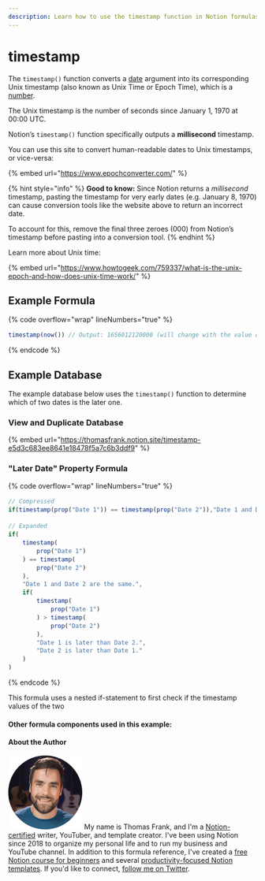 ```yaml
---
description: Learn how to use the timestamp function in Notion formulas.
---
```


# timestamp

The `timestamp()` function converts a [date](../../formula-basics/data-types/date-data-type.md) argument into its corresponding Unix timestamp (also known as Unix Time or Epoch Time), which is a [number](../../formula-basics/data-types/number.md).

The Unix timestamp is the number of seconds since January 1, 1970 at 00:00 UTC.

Notion’s `timestamp()` function specifically outputs a **millisecond** timestamp.

You can use this site to convert human-readable dates to Unix timestamps, or vice-versa:

{% embed url="https://www.epochconverter.com/" %}

{% hint style="info" %}
**Good to know:** Since Notion returns a _millisecond_ timestamp, pasting the timestamp for very early dates (e.g. January 8, 1970) can cause conversion tools like the website above to return an incorrect date.

To account for this, remove the final three zeroes (000) from Notion’s timestamp before pasting into a conversion tool.
{% endhint %}

Learn more about Unix time:

{% embed url="https://www.howtogeek.com/759337/what-is-the-unix-epoch-and-how-does-unix-time-work/" %}

## Example Formula

{% code overflow="wrap" lineNumbers="true" %}
```jsx
timestamp(now()) // Output: 1656012120000 (will change with the value of now()
```
{% endcode %}

## Example Database

The example database below uses the `timestamp()` function to determine which of two dates is the later one.



### View and Duplicate Database

{% embed url="https://thomasfrank.notion.site/timestamp-e5d3c683ee8641e18478f5a7c6b3ddf9" %}

### "Later Date" Property Formula

{% code overflow="wrap" lineNumbers="true" %}
```jsx
// Compressed
if(timestamp(prop("Date 1")) == timestamp(prop("Date 2")),"Date 1 and Date 2 are the same.",if(timestamp(prop("Date 1")) > timestamp(prop("Date 2")),"Date 1 is later than Date 2.","Date 2 is later than Date 1."))

// Expanded
if(
    timestamp(
        prop("Date 1")
    ) == timestamp(
        prop("Date 2")
    ),
    "Date 1 and Date 2 are the same.",
    if(
        timestamp(
            prop("Date 1")
        ) > timestamp(
            prop("Date 2")
        ),
        "Date 1 is later than Date 2.",
        "Date 2 is later than Date 1."
    )
)
```
{% endcode %}

This formula uses a nested if-statement to first check if the timestamp values of the two&#x20;

#### Other formula components used in this example:











#### About the Author

<img src="../../.gitbook/assets/Notion Fundamentals with Thomas Frank - Avatar 2021 compressed (1).png" alt="" data-size="line"> My name is Thomas Frank, and I'm a [Notion-certified](https://www.credly.com/badges/95fae13a-17bf-4b4a-a3d2-d58c8a3e6a2a/public\_url) writer, YouTuber, and template creator. I've been using Notion since 2018 to organize my personal life and to run my business and YouTube channel. In addition to this formula reference, I've created a [free Notion course for beginners](https://thomasjfrank.com/fundamentals/) and several [productivity-focused Notion templates](https://thomasjfrank.com/templates/). If you'd like to connect, [follow me on Twitter](https://twitter.com/TomFrankly).
